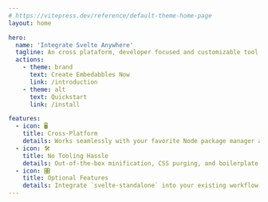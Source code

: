 ```yaml
---
# https://vitepress.dev/reference/default-theme-home-page
layout: home

hero:
  name: 'Integrate Svelte Anywhere'
  tagline: An cross plataform, developer focused and customizable tool to create javascript embedabbles
  actions:
    - theme: brand
      text: Create Embedabbles Now
      link: /introduction
    - theme: alt
      text: Quickstart
      link: /install

features:
  - icon: 🖥️
    title: Cross-Platform
    details: Works seamlessly with your favorite Node package manager and operating system.
  - icon: 🛠️
    title: No Tooling Hassle
    details: Out-of-the-box minification, CSS purging, and boilerplate generation.
  - icon: 🎛️
    title: Optional Features
    details: Integrate `svelte-standalone` into your existing workflow with optional support for Tailwind, TypeScript, or Storybook.
---
```


